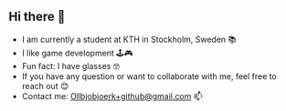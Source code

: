 ## Hi there 👋

- I am currently a student at KTH in Stockholm, Sweden 📚
- I like game development 🕹️🎮
- Fun fact: I have glasses 🤓
- If you have any question or want to collaborate with me, feel free to reach out 😊
- Contact me: Ollbjobjoerk+github@gmail.com 📫

<!--
**Ollenat/Ollenat** is a ✨ _special_ ✨ repository because its `README.md` (this file) appears on your GitHub profile.

Here are some ideas to get you started:

- 🔭 I’m currently working on ...
- 🌱 I’m currently learning ...
- 👯 I’m looking to collaborate on ...
- 🤔 I’m looking for help with ...
- 💬 Ask me about ...
- 📫 How to reach me: ...
- 😄 Pronouns: ...
- ⚡ Fun fact: ...
-->
